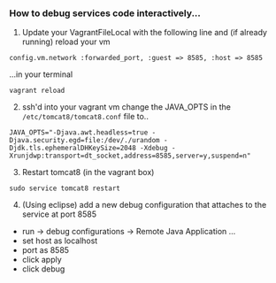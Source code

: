 ### How to debug services code interactively...

1. Update your VagrantFileLocal with the following line and (if already running) reload your vm

```
config.vm.network :forwarded_port, :guest => 8585, :host => 8585
```

...in your terminal

```
vagrant reload
```


2. ssh'd into your vagrant vm change the JAVA_OPTS in the `/etc/tomcat8/tomcat8.conf` file to..

```
JAVA_OPTS="-Djava.awt.headless=true -Djava.security.egd=file:/dev/./urandom -Djdk.tls.ephemeralDHKeySize=2048 -Xdebug -Xrunjdwp:transport=dt_socket,address=8585,server=y,suspend=n"
```

3. Restart tomcat8 (in the vagrant box)

```
sudo service tomcat8 restart
```

4. (Using eclipse) add a new debug configuration that attaches to the service at port 8585

 - run -> debug configurations -> Remote Java Application ...
 - set host as localhost
 - port as 8585
 - click apply
 - click debug
